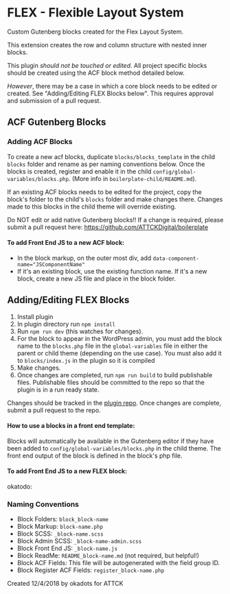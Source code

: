 # FLEX - Flexible Layout System

Custom Gutenberg blocks created for the Flex Layout System.  

This extension creates the row and column structure with nested inner blocks. 

This plugin *should not be touched or edited*.  All project specific blocks should be created using the ACF block method detailed below. 

*However*, there may be a case in which a core block needs to be edited or created.  See "Adding/Editing FLEX Blocks below".  This requires approval and submission of a pull request.

## ACF Gutenberg Blocks

### Adding ACF Blocks
To create a new acf blocks, duplicate `blocks/blocks_template` in the child `blocks` folder and rename as per naming conventions below. Once the blocks is created, register and enable it in the child `config/global-variables/blocks.php`. (More info in `boilerplate-child/README.md`).

If an existing ACF blocks needs to be edited for the project, copy the block's folder to the child's `blocks` folder and make changes there. Changes made to this blocks in the child theme will override existing. 

Do NOT edit or add native Gutenberg blocks!! If a change is required, please submit a pull request here: https://github.com/ATTCKDigital/boilerplate


#### To add Front End JS to a new ACF block:
- In the block markup, on the outer most div, add `data-component-name="JSComponentName"`
- If it's an existing block, use the existing function name.  If it's a new block, create a new JS file and place in the block folder. 


## Adding/Editing FLEX Blocks

1. Install plugin
2. In plugin directory run `npm install`
3. Run `npm run dev` (this watches for changes).
4. For the block to appear in the WordPress admin, you must add the block name to the `blocks.php` file in the `global-variables` file in either the parent or child theme (depending on the use case). You must also add it to `blocks/index.js` in the plugin so it is compiled
5. Make changes.
6. Once changes are completed, run `npm run build` to build publishable files.  Publishable files should be committed to the repo so that the plugin is in a run ready state.

Changes should be tracked in the [plugin repo](https://github.com/ATTCKDigital/boilerplate).  Once changes are complete, submit a pull request to the repo.

#### How to use a blocks in a front end template:
Blocks will automatically be available in the Gutenberg editor if they have been added to `config/global-variables/blocks.php` in the child theme.  The front end output of the block is defined in the block's php file.


#### To add Front End JS to a new FLEX block:
okatodo:  

### Naming Conventions
- Block Folders: `block_block-name`
- Block Markup: `block-name.php`
- Block SCSS: `_block-name.scss`
- Block Admin SCSS: `_block-name-admin.scss`
- Block Front End JS: `_block-name.js`
- Block ReadMe: `README_block-name.md` (not required, but helpful!)
- Block ACF Fields: This file will be autogenerated with the field group ID.
- Block Register ACF Fields: `register_block-name.php`

Created 12/4/2018 by okadots for ATTCK

